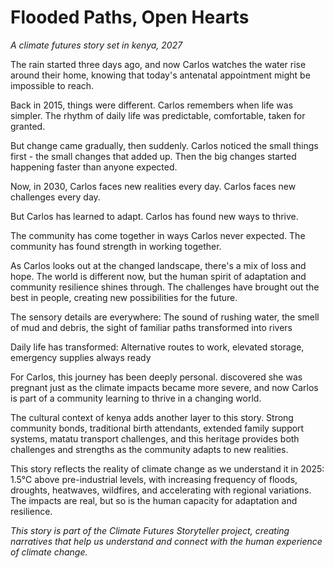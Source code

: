 # Flooded Paths, Open Hearts

*A climate futures story set in kenya, 2027*

The rain started three days ago, and now Carlos watches the water rise around their home, knowing that today's antenatal appointment might be impossible to reach.

Back in 2015, things were different. Carlos remembers when life was simpler. The rhythm of daily life was predictable, comfortable, taken for granted.

But change came gradually, then suddenly. Carlos noticed the small things first - the small changes that added up. Then the big changes started happening faster than anyone expected.

Now, in 2030, Carlos faces new realities every day. Carlos faces new challenges every day.

But Carlos has learned to adapt. Carlos has found new ways to thrive.

The community has come together in ways Carlos never expected. The community has found strength in working together.

As Carlos looks out at the changed landscape, there's a mix of loss and hope. The world is different now, but the human spirit of adaptation and community resilience shines through. The challenges have brought out the best in people, creating new possibilities for the future.

The sensory details are everywhere: The sound of rushing water, the smell of mud and debris, the sight of familiar paths transformed into rivers

Daily life has transformed: Alternative routes to work, elevated storage, emergency supplies always ready

For Carlos, this journey has been deeply personal. discovered she was pregnant just as the climate impacts became more severe, and now Carlos is part of a community learning to thrive in a changing world.

The cultural context of kenya adds another layer to this story. Strong community bonds, traditional birth attendants, extended family support systems, matatu transport challenges, and this heritage provides both challenges and strengths as the community adapts to new realities.

This story reflects the reality of climate change as we understand it in 2025: 1.5°C above pre-industrial levels, with increasing frequency of floods, droughts, heatwaves, wildfires, and accelerating with regional variations. The impacts are real, but so is the human capacity for adaptation and resilience.

*This story is part of the Climate Futures Storyteller project, creating narratives that help us understand and connect with the human experience of climate change.*